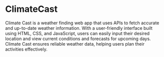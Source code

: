 # ClimateCast
Climate Cast is a weather finding web app that uses APIs to fetch accurate and up-to-date weather information. With a user-friendly interface built using HTML, CSS, and JavaScript, users can easily input their desired location and view current conditions and forecasts for upcoming days. Climate Cast ensures reliable weather data, helping users plan their activities effectively.
